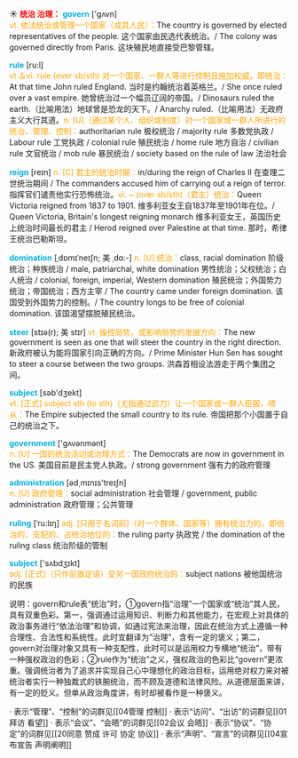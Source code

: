 ☀ <font color="red">**统治 治理：**</font>
<font color="sky blue">**govern**</font> ['ɡʌvn]  
<font color="orange">vt. 依法统治或管理一个国家（或其人民）：</font>The country is governed by elected representatives of the people. 这个国家由民选代表统治。/ The colony was governed directly from Paris. 这块殖民地直接受巴黎管辖。

<font color="sky blue">**rule**</font> [ru:l]  
<font color="orange">vt.＆vi. rule (over sb/sth) 对一个国家、一群人等进行控制且施加权威，即统治：</font>At that time John ruled England. 当时是约翰统治着英格兰。/ She once ruled over a vast empire. 她曾统治过一个幅员辽阔的帝国。/ Dinosaurs ruled the earth.（比喻用法）地球曾是恐龙的天下。/ Anarchy ruled.（比喻用法）无政府主义大行其道。<font color="orange">n. [U]（通过某个人、组织或制度）对一个国家或一群人所进行的统治、管理、控制：</font>authoritarian rule 极权统治 / majority rule 多数党执政 / Labour rule 工党执政 / colonial rule 殖民统治 / home rule 地方自治 / civilian rule 文官统治 / mob rule 暴民统治 / society based on the rule of law 法治社会
           
<font color="sky blue">**reign**</font> [reɪn]
<font color="orange">n. [C] 君主的统治时期：</font>in/during the reign of Charles II 在查理二世统治期间 / The commanders accused him of carrying out a reign of terror. 指挥官们谴责他实行恐怖统治。<font color="orange">vi. ~ (over sb/sth)（君主）统治：</font>Queen Victoria reigned from 1837 to 1901. 维多利亚女王自1837年至1901年在位。/ Queen Victoria, Britain's longest reigning monarch 维多利亚女王，英国历史上统治时间最长的君主 / Herod reigned over Palestine at that time. 那时，希律王统治巴勒斯坦。
                      
<font color="sky blue">**domination**</font> [ˌdɒmɪˈneɪʃn; 美 ˌdɑ:-]
<font color="orange">n. [U] 统治：</font>class, racial domination 阶级统治；种族统治 / male, patriarchal, white domination 男性统治；父权统治；白人统治 / colonial, foreign, imperial, Western domination 殖民统治；外国势力统治；帝国统治；西方主宰 / The country came under foreign domination. 该国受到外国势力的控制。/ The country longs to be free of colonial domination. 该国渴望摆脱殖民统治。

<font color="sky blue">**steer**</font> [stɪə(r); 美 stɪr]
<font color="orange">vt. 操控局势，或影响局势的发展方向：</font>The new government is seen as one that will steer the country in the right direction. 新政府被认为能将国家引向正确的方向。/ Prime Minister Hun Sen has sought to steer a course between the two groups. 洪森首相设法游走于两个集团之间。

<font color="sky blue">**subject**</font> [səb'dӡekt]  
<font color="orange">vt. [正式] subject sth (to sth)（尤指通过武力）让一个国家或一群人臣服，顺从：</font>The Empire subjected the small country to its rule. 帝国把那个小国置于自己的统治之下。

<font color="sky blue">**government**</font> ['ɡʌvənmənt]  
<font color="orange">n. [U] 一国的统治活动或治理方式：</font>The Democrats are now in government in the US. 美国目前是民主党人执政。/ strong government 强有力的政府管理

<font color="sky blue">**administration**</font> [əd͵mɪnɪs'treɪʃn]  
<font color="orange">n. [U] 政府管理：</font>social administration 社会管理 / government, public administration 政府管理；公共管理
           
<font color="sky blue">**ruling**</font> [ˈru:lɪŋ]
<font color="orange">adj. [只用于名词前]（对一个群体、国家等）拥有统治力的，即统治的、支配的、占统治地位的：</font>the ruling party 执政党 / the domination of the ruling class 统治阶级的管制

<font color="sky blue">**subject**</font> ['sʌbdӡɪkt]  
<font color="orange">adj. [正式]（只作前置定语）受另一国政府统治的：</font>subject nations 被他国统治的民族

说明：govern和rule表“统治”时，①govern指“治理”一个国家或“统治”其人民，具有双重色彩。第一，强调通过运用知识、判断力和其他能力，在宏观上对具体的政治事务进行“依法治理”和协调，如通过宪法来治理，因此在统治方式上遵循一种合理性、合法性和系统性。此时宜翻译为“治理”，含有一定的褒义；第二，govern对治理对象又具有一种支配性，此时可以是运用权力专横地“统治”，带有一种强权政治的色彩；②rule作为“统治”之义，强权政治的色彩比“govern”更浓重。强调统治者为了追求并实现自己心中理想化的政治目标，运用绝对权力来对被统治者实行一种独裁式的铁腕统治，而不顾及道德和法律风险。从道德层面来讲，有一定的贬义。但单从政治角度讲，有时却被看作是一种褒义。

· 表示“管理”、“控制”的词群见[[04管理 控制]]
· 表示“访问”、“出访”的词群见[[01拜访 看望]]
· 表示“会议”、“会晤”的词群见[[02会议 会晤]]
· 表示“协议”、“协定”的词群见[[20同意 赞成 许可 协定 协议]]
· 表示“声明”、“宣言”的词群见[[04宣布宣告 声明阐明]]
